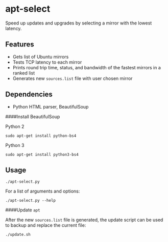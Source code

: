 apt-select
========

Speed up updates and upgrades by selecting a mirror with the lowest latency.

Features
-----------

- Gets list of Ubuntu mirrors
- Tests TCP latency to each mirror
- Prints round trip time, status, and bandwidth of the fastest mirrors in a ranked list
- Generates new `sources.list` file with user chosen mirror

Dependencies
------------

- Python HTML parser, BeautifulSoup

####Install BeautifulSoup

Python 2

    sudo apt-get install python-bs4

Python 3

    sudo apt-get install python3-bs4


Usage
-----

    ./apt-select.py

For a list of arguments and options:

    ./apt-select.py --help

####Update `apt`

After the new `sources.list` file is generated, the update script can be used to backup and replace the current file:

    ./update.sh

